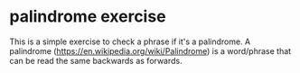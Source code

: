 # palindrome exercise

This is a simple exercise to check a phrase if it's a palindrome.
A palindrome (https://en.wikipedia.org/wiki/Palindrome) is a word/phrase that can be read the same backwards as forwards.
